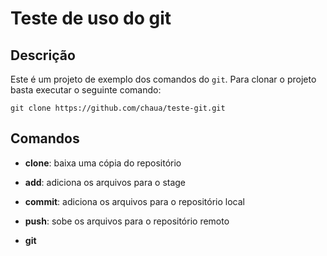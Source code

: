 # Teste de uso do git

## Descrição

Este é um projeto de exemplo dos comandos do `git`. Para clonar o projeto basta executar o seguinte comando:

```
git clone https://github.com/chaua/teste-git.git
```

## Comandos

- **clone**: baixa uma cópia do repositório
- **add**: adiciona os arquivos para o stage
- **commit**: adiciona os arquivos para o repositório local
- **push**: sobe os arquivos para o repositório remoto

- **git**
